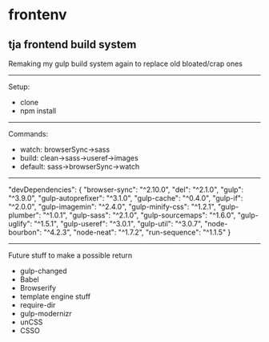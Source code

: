 # frontenv
## tja frontend build system

Remaking my gulp build system again to replace old bloated/crap ones

---

Setup:
- clone
- npm install

---

Commands:
- watch: browserSync->sass
- build: clean->sass->useref->images
- default: sass->browserSync->watch

---

"devDependencies": {
  "browser-sync": "^2.10.0",
  "del": "^2.1.0",
  "gulp": "^3.9.0",
  "gulp-autoprefixer": "^3.1.0",
  "gulp-cache": "^0.4.0",
  "gulp-if": "^2.0.0",
  "gulp-imagemin": "^2.4.0",
  "gulp-minify-css": "^1.2.1",
  "gulp-plumber": "^1.0.1",
  "gulp-sass": "^2.1.0",
  "gulp-sourcemaps": "^1.6.0",
  "gulp-uglify": "^1.5.1",
  "gulp-useref": "^3.0.1",
  "gulp-util": "^3.0.7",
  "node-bourbon": "^4.2.3",
  "node-neat": "^1.7.2",
  "run-sequence": "^1.1.5"
}

---

Future stuff to make a possible return
- gulp-changed
- Babel
- Browserify
- template engine stuff
- require-dir
- gulp-modernizr
- unCSS
- CSSO